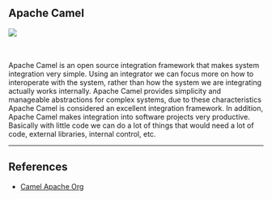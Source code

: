## Apache Camel 


<div><img src="https://upload.wikimedia.org/wikipedia/commons/thumb/1/11/Apache_Camel_Logo.svg/1280px-Apache_Camel_Logo.svg.png"/></div>


<br/>
<br/>

<p>
  Apache Camel is an open source integration framework that makes system integration very simple. Using an integrator we can focus more on how to interoperate with the system, rather than how the system we are integrating actually works internally. Apache Camel provides simplicity and manageable abstractions for complex systems, due to these characteristics Apache Camel is considered an excellent integration framework. In addition, Apache Camel makes integration into software projects very productive. Basically with little code we can do a lot of things that would need a lot of code, external libraries, internal control, etc.
  
</p>


<hr>

## References

<ul>
 <li>
     <a href="https://camel.apache.org/components/3.4.x/eips/enterprise-integration-patterns.html"> Camel Apache Org</a>
  </li>
</ul>



